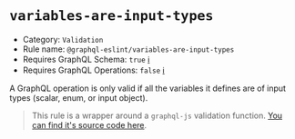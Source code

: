 # `variables-are-input-types`

- Category: `Validation`
- Rule name: `@graphql-eslint/variables-are-input-types`
- Requires GraphQL Schema: `true` [ℹ️](../../README.md#extended-linting-rules-with-graphql-schema)
- Requires GraphQL Operations: `false` [ℹ️](../../README.md#extended-linting-rules-with-siblings-operations)

A GraphQL operation is only valid if all the variables it defines are of input types (scalar, enum, or input object).

> This rule is a wrapper around a `graphql-js` validation function. [You can find it's source code here](https://github.com/graphql/graphql-js/blob/main/src/validation/rules/VariablesAreInputTypesRule.ts).